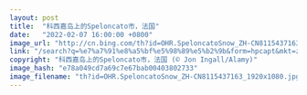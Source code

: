 ```yaml
---
layout: post
title:  "科西嘉岛上的Speloncato市，法国"
date:   "2022-02-07 16:00:00 +0800"
image_url: "http://cn.bing.com/th?id=OHR.SpeloncatoSnow_ZH-CN8115437163_1920x1080.jpg&rf=LaDigue_1920x1080.jpg&pid=hp"
link: "/search?q=%e7%a7%91%e8%a5%bf%e5%98%89%e5%b2%9b&form=hpcapt&mkt=zh-cn"
copyright: "科西嘉岛上的Speloncato市，法国 (© Jon Ingall/Alamy)"
image_hash: "e78a049cd7a69c7e67bab00403802733"
image_filename: "th?id=OHR.SpeloncatoSnow_ZH-CN8115437163_1920x1080.jpg&rf=LaDigue_1920x1080.jpg&pid=hp"
---
```

